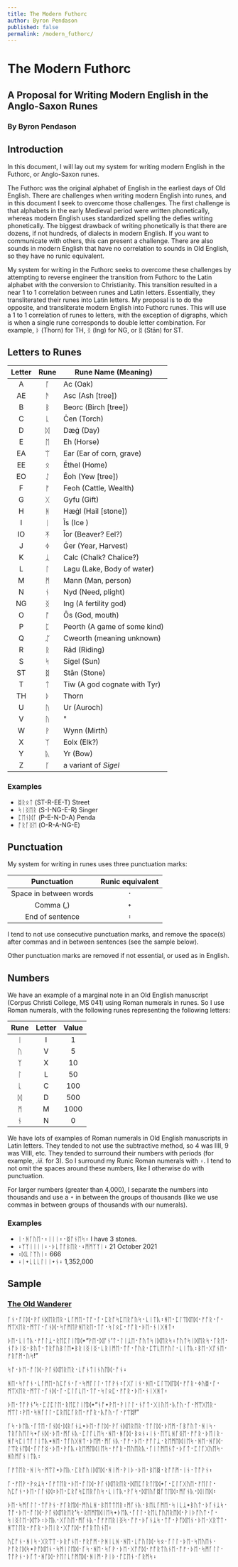 ```yaml
---
title: The Modern Futhorc
author: Byron Pendason
published: false
permalink: /modern_futhorc/
---
```


# The Modern Futhorc
## A Proposal for Writing Modern English in the Anglo-Saxon Runes 
### By Byron Pendason

## Introduction

In this document, I will lay out my system for writing modern English in the Futhorc, or Anglo-Saxon runes. 

The Futhorc was the original alphabet of English in the earliest days of Old English. There are challenges when writing modern English into runes, and in this document I seek to overcome those challenges. The first challenge is that alphabets in the early Medieval period were written phonetically, whereas modern English uses standardized spelling the defies writing phonetically. The biggest drawback of writing phonetically is that there are dozens, if not hundreds, of dialects in modern English. If you want to communicate with others, this can present a challenge. There are also sounds in modern English that have no correlation to sounds in Old English, so they have no runic equivalent. 

My system for writing in the Futhorc seeks to overcome these challenges by attempting to reverse engineer the transition from Futhorc to the Latin alphabet with the conversion to Christianity. This transition resulted in a near 1 to 1 correlation between runes and Latin letters. Essentially, they transliterated their runes into Latin letters. My proposal is to do the opposite, and transliterate modern English into Futhorc runes. This will use a 1 to 1 correlation of runes to letters, with the exception of digraphs, which is when a single rune corresponds to double letter combination. For example, ᚦ (Thorn) for TH, ᛝ (Ing) for NG, or ᛥ (Stān) for ST.

## Letters to Runes

| Letter | Rune | Rune Name (Meaning)          |
| :----: | :--: | ---------------------------- |
|   A    |  ᚪ   | Ac (Oak)                     |
|   AE   |  ᚫ   | Asc (Ash [tree])             |
|   B    |  ᛒ   | Beorc (Birch [tree])         |
|   C    |  ᚳ   | Ċen (Torch)                  |
|   D    |  ᛞ   | Dæġ (Day)                    |
|   E    |  ᛖ   | Eh (Horse)                   |
|   EA   |  ᛠ   | Ear (Ear of corn, grave)     |
|   EE   |  ᛟ   | Ēthel (Home)                 |
|   EO   |  ᛇ   | Ēoh (Yew [tree])             |
|   F    |  ᚠ   | Feoh (Cattle, Wealth)        |
|   G    |  ᚷ   | Gyfu (Gift)                  |
|   H    |  ᚻ   | Hæġl (Hail [stone])          |
|   I    |  ᛁ   | Īs (Ice )                    |
|   IO   |  ᛡ   | Īor (Beaver? Eel?)           |
|   J    |  ᛄ   | Ġer (Year, Harvest)          |
|   K    |  ᛣ   | Calc (Chalk? Chalice?)       |
|   L    |  ᛚ   | Lagu (Lake,  Body of water)  |
|   M    |  ᛗ   | Mann (Man, person)           |
|   N    |  ᚾ   | Nyd (Need, plight)           |
|   NG   |  ᛝ   | Ing (A fertility god)        |
|   O    |  ᚩ   | Ōs (God, mouth)              |
|   P    |  ᛈ   | Peorth (A game of some kind) |
|   Q    |  ᛢ   | Cweorth (meaning unknown)    |
|   R    |  ᚱ   | Rād (Riding)                 |
|   S    |  ᛋ   | Sigel (Sun)                  |
|   ST   |  ᛥ   | Stān (Stone)                 |
|   T    |  ᛏ   | Tiw (A god cognate with Tyr) |
|   TH   |  ᚦ   | Thorn                        |
|   U    |  ᚢ   | Ur (Auroch)                  |
|   V    |  ᚢ   | "                            |
|   W    |  ᚹ   | Wynn (Mirth)                 |
|   X    |  ᛉ   | Eolx (Elk?)                  |
|   Y    |  ᚣ   | Yr (Bow)                     |
|   Z    |  ᚴ   | a variant of *Sigel*         |
### Examples

- ᛥᚱᛟᛏ (ST-R-EE-T) Street
- ᛋᛁᛝᛖᚱ (S-I-NG-E-R) Singer
- ᛈᛖᚾᛞᚪ (P-E-N-D-A) Penda 
- ᚩᚱᚪᛝᛖ (O-R-A-NG-E)

## Punctuation

My system for writing in runes uses three punctuation marks: 

|      Punctuation       | Runic equivalent |
| :--------------------: | :--------------: |
| Space in between words | ᛫                |
|       Comma (,)        | ᛭                |
|    End of sentence     | ᛬                |

I tend to not use consecutive punctuation marks, and remove the space(s) after commas and in between sentences (see the sample below).

Other punctuation marks are removed if not essential, or used as in English.

## Numbers

We have an example of a marginal note in an Old English manuscript (Corpus Christi College, MS 041) using Roman numerals in runes. So I use Roman numerals, with the following runes representing the following letters: 

| Rune | Letter | Value |
| :---: | :---: | :---:|
| ᛁ | I | 1 |
| ᚢ | V | 5 |
| ᛉ | X | 10 |
| ᛚ | L | 50 |
| ᚳ | C | 100 |
| ᛞ | D | 500 |
| ᛗ | M | 1000 |
| ᚾ | N | 0 |

We have lots of examples of Roman numerals in Old English manuscripts in Latin letters. They tended to not use the subtractive method, so 4 was IIII, 9 was VIIII, etc. They tended to surround their numbers with periods (for example, *.iii.* for 3). So I surround my Runic Roman numerals with ᛬. I tend to not omit the spaces around these numbers, like I otherwise do with punctuation.

For larger numbers (greater than 4,000), I separate the numbers into thousands and use a ᛭ in between the groups of thousands (like we use commas in between groups of thousands with our numerals).

### Examples

- ᛁ᛫ᚻᚪᚢᛖ᛫᛬ᛁᛁᛁ᛬᛫ᛥᚩᚾᛖᛋ᛬ I have 3 stones. 
- ᛬ᛉᛉᛁᛁᛁᛁ᛬᛫ᚦᚳᛏᚩᛒᛖᚱ᛫᛬ᛗᛗᛉᛉᛁ᛬ 21 October 2021
- ᛬ᛞᚳᛚᛉᚢᛁ᛬ 666
- ᛬ᛁ᛭ᚳᚳᚳᛚᛁᛁ᛭ᚾ᛬ 1,352,000

## Sample

### [The Old Wanderer](https://www.minewyrtruman.com/2020/07/30/i-wrote-a-heathen-fable-the-old-wanderer/)

ᚪᚾ᛫ᚩᛚᛞ᛫ᚹᚪᚾᛞᛖᚱᛖᚱ᛫ᚳᚪᛗᛖ᛫ᛏᚩ᛫ᚪ᛫ᛈᚱᚩᛋᛈᛖᚱᚩᚢᛋ᛫ᚳᛁᛏᚣ᛬ᚻᛖ᛫ᛈᛚᛠᛞᛖᛞ᛫ᚠᚩᚱ᛫ᚪ᛫ᛗᛠᚷᛖᚱ᛫ᛗᛠᛚ᛫ᚪᚾᛞ᛫ᛋᚩᛗᛖᚹᚻᛖᚱᛖ᛫ᛏᚩ᛫ᛋᛚᛟᛈ᛫ᚠᚩᚱ᛫ᚦᛖ᛫ᚾᛁᚷᚻᛏ᛬

ᚦᛖ᛫ᚳᛁᛏᚣ᛫ᚠᚩᛚᛣ᛫ᚱᛖᛈᛚᛁᛖᛞ᛭“ᚹᛖ᛫ᛞᚩᚾ’ᛏ᛫ᛚᛁᛣᛖ᛫ᚩᚢᛏᛋᛁᛞᛖᚱᛋ᛬ᚩᚢᛏᛋᛁᛞᛖᚱᛋ᛫ᚪᚱᛖ᛫ᚾᚩᚦᛁᛝ᛫ᛒᚢᛏ᛫ᛏᚱᚩᚢᛒᛚᛖ᛭ᛒᚱᛁᛝᛁᛝ᛫ᚳᚱᛁᛗᛖ᛫ᛏᚩ᛫ᚩᚢᚱ᛫ᛈᛠᚳᛖᚠᚢᛚ᛫ᚳᛁᛏᚣ᛬ᛒᛖ᛫ᚷᚩᚾᛖ᛫ᚠᚱᚩᛗ᛫ᚢᛋ!”

ᛋᚩ᛫ᚦᛖ᛫ᚩᛚᛞ᛫ᚹᚪᚾᛞᛖᚱᛖᚱ᛫ᚳᚩᚾᛏᛁᚾᚢᛖᛞ᛫ᚩᚾ᛬

ᚻᛖ᛫ᛋᚩᚩᚾ᛫ᚳᚪᛗᛖ᛫ᚢᛈᚩᚾ᛫ᚪ᛫ᛋᛗᚪᛚᛚ᛫ᛏᚩᚹᚾ᛬ᚪᚷᚪᛁᚾ᛫ᚻᛖ᛫ᛈᛚᛠᛞᛖᛞ᛫ᚠᚩᚱ᛫ᛄᚢᛥ᛫ᚪ᛫ᛗᛠᚷᛖᚱ᛫ᛗᛠᛚ᛫ᚪᚾᛞ᛫ᚪ᛫ᛈᛚᚪᚳᛖ᛫ᛏᚩ᛫ᛋᛚᛟᛈ᛫ᚠᚩᚱ᛫ᚦᛖ᛫ᚾᛁᚷᚻᛏ᛬

ᚦᛖ᛫ᛏᚩᚹᚾ’ᛋ᛫ᛈᛇᛈᛚᛖ᛫ᚱᛖᛈᛚᛁᛖᛞ᛭“ᚾᚩ᛭ᚹᛖ᛫ᚹᛁᛚᛚ᛫ᚾᚩᛏ᛫ᚷᛁᚢᛖ᛫ᚣᚩᚢ᛫ᚪ᛫ᛗᛠᚷᛖᚱ᛫ᛗᛠᛚ᛬ᚹᛖ᛫ᛋᚻᚪᛚᛚ᛫ᛈᚱᛖᛈᚪᚱᛖ᛫ᚠᚩᚱ᛫ᚣᚩᚢ᛫ᚪ᛫ᚠᛠᛥ!”

ᚪᛋ᛫ᚦᛖᚣ᛫ᚪᛏᛖ᛫ᚪᚾᛞ᛫ᛞᚱᚪᚾᛣ᛭ᚦᛖ᛫ᚩᛚᛞ᛫ᚹᚪᚾᛞᛖᚱᛖᚱ᛫ᛏᚩᛚᛞ᛫ᚦᛖᛗ᛫ᚪᛒᚩᚢᛏ᛫ᚻᛁᛋ᛫ᛏᚱᚪᚢᛖᛚᛋ᛭ᚪᚾᛞ᛫ᚦᛖ᛫ᛗᚪᚾᚣ᛫ᛈᛚᚪᚳᛖᛋ᛫ᚻᛖ᛫ᚻᚪᛞ᛫ᛒᛟᚾ᛬ᛁᚾ᛫ᛖᛉᚳᚻᚪᛝᛖ᛫ᚠᚩᚱ᛫ᚦᛖᛁᚱ᛫ᚻᚩᛋᛈᛁᛏᚪᛚᛁᛏᚣ᛭ᚻᛖ᛫ᛏᚪᚢᚷᚻᛏ᛫ᚦᛖᛗ᛫ᛗᚪᚾᚣ᛫ᚩᚠ᛫ᚦᛖ᛫ᚠᚩᛚᛣ᛫ᚱᛖᛗᛖᛞᛁᛖᛋ᛫ᚻᛖ᛫ᚻᚪᛞ᛫ᛚᛠᚱᚾᛖᛞ᛫ᚪᛚᚩᛝ᛫ᚦᛖ᛫ᚹᚪᚣ᛬ᚱᛖᛗᛖᛞᛁᛖᛋ᛫ᚠᚩᚱ᛫ᛖᚢᛖᚱᚣ᛫ᚪᛁᛚᛗᛖᚾᛏ᛫ᚦᚪᛏ᛫ᛈᛚᚪᚷᚢᛖᛋ᛫ᚻᚢᛗᚪᚾᛁᛏᚣ᛬

ᚪᚠᛏᛖᚱ᛫ᚻᛁᛋ᛫ᛗᛠᛚ᛭ᚦᛖᚣ᛫ᛈᚱᚩᚢᛁᛞᛖᛞ᛫ᚻᛁᛗ᛫ᚹᛁᚦ᛫ᚦᛖ᛫ᛒᛖᛥ᛫ᚱᚩᚩᛗ᛫ᛁᚾ᛫ᛏᚩᚹᚾ᛬

ᚪ᛫ᚠᛖᚹ᛫ᚹᛟᛣᛋ᛫ᚪᚠᛏᛖᚱ᛫ᚦᛖ᛫ᚩᛚᛞ᛫ᚹᚪᚾᛞᛖᚱᛖᚱ᛫ᛞᛖᛈᚪᚱᛏᛖᛞ᛭ᚪ᛫ᛈᛚᚪᚷᚢᛖ᛫ᚠᛖᛚᛚ᛫ᚢᛈᚩᚾ᛫ᚦᛖ᛫ᛚᚪᚾᛞ᛬ᚦᛖ᛫ᛈᚱᚩᛋᛈᛖᚱᚩᚢᛋ᛫ᚳᛁᛏᚣ᛫ᚹᚪᛋ᛫ᛞᛖᚢᚪᛥᚪᛏᛖᛞ᛬ᛗᚪᚾᚣ᛫ᛞᛁᛖᛞ᛬

ᚦᛖ᛫ᛋᛗᚪᛚᛚ᛫ᛏᚩᚹᚾ᛫ᚠᚪᚱᛖᛞ᛫ᛗᚢᚳᚻ᛫ᛒᛖᛏᛏᛖᚱ᛬ᛗᚪᚾᚣ᛫ᛒᛖᚳᚪᛗᛖ᛫ᛋᛁᚳᛣ᛭ᛒᚢᛏ᛫ᚦᚪᚾᛣᛋ᛫ᛏᚩ᛫ᚦᛖ᛫ᚩᛚᛞ᛫ᚹᚪᚾᛞᛖᚱᛖᚱ’ᛋ᛫ᚱᛖᛗᛖᛞᛁᛖᛋ᛭ᚦᛖᚣ᛫ᚪᛚᛚ᛫ᚱᛖᚳᚩᚢᛖᚱᛖᛞ᛫ᚹᛁᚦᚩᚢᛏ᛫ᚪ᛫ᛋᛁᛝᛚᛖ᛫ᛞᛠᚦ᛬ᚦᛖᚣ᛫ᚷᚪᚢᛖ᛫ᛗᚪᚾᚣ᛫ᚩᚠᚠᛖᚱᛁᛝᛋ᛫ᚩᚠ᛫ᚦᚪᚾᛣᛋ᛫ᛏᚩ᛫ᚹᚩᛞᛖᚾ᛫ᚦᛖ᛫ᚷᚱᛠᛏ᛫ᚻᛠᛚᛖᚱ᛫ᚠᚩᚱ᛫ᚦᛖᛁᚱ᛫ᚷᚩᚩᛞ᛫ᚠᚩᚱᛏᚢᚾᛖ᛬

ᚢᛈᚩᚾ᛫ᚻᛁᛋ᛫ᚷᚱᛠᛏ᛫ᚦᚱᚩᚾᛖ᛫ᚠᚱᚩᛗ᛫ᚹᚻᛁᚳᚻ᛫ᚻᛖ᛫ᚳᚩᚢᛚᛞ᛫ᛋᛟ᛫ᚪᛚᛚ᛫ᚦᛖ᛫ᛋᛖᚢᛖᚾ᛫ᚹᚩᚱᛚᛞᛋ᛭ᚹᚩᛞᛖᚾ᛫ᛋᛗᛁᛚᛖᛞ᛫ᚪᛋ᛫ᚻᛖ᛫ᛋᚪᚹ᛫ᚦᛖ᛫ᚷᚩᚩᛞ᛫ᚠᚩᚱᛏᚢᚾᛖ᛫ᚩᚠ᛫ᚦᛖ᛫ᛋᛗᚪᛚᛚ᛫ᛏᚩᚹᚾ᛫ᚦᚪᛏ᛫ᚻᚪᛞ᛫ᚹᛖᛚᚳᚩᛗᛖᛞ᛫ᚻᛁᛗ᛫ᚹᛁᚦ᛫ᚩᛈᛖᚾ᛫ᚪᚱᛗᛋ᛬
